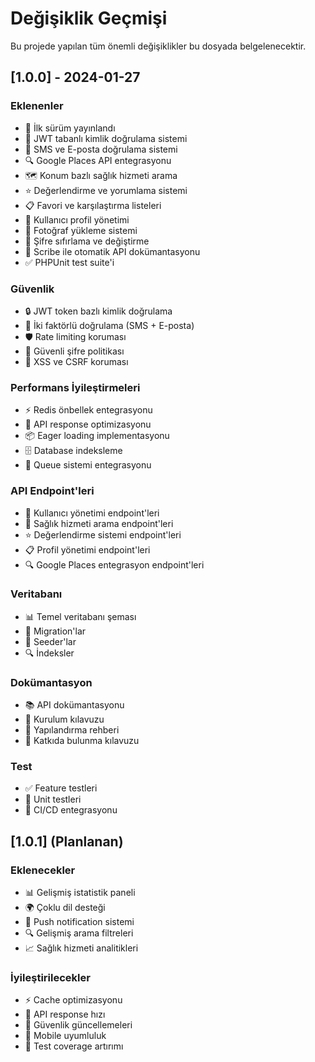 # Değişiklik Geçmişi

Bu projede yapılan tüm önemli değişiklikler bu dosyada belgelenecektir.

## [1.0.0] - 2024-01-27

### Eklenenler
- 🎉 İlk sürüm yayınlandı
- 🔐 JWT tabanlı kimlik doğrulama sistemi
- 📱 SMS ve E-posta doğrulama sistemi
- 🔍 Google Places API entegrasyonu
- 🗺️ Konum bazlı sağlık hizmeti arama
- ⭐ Değerlendirme ve yorumlama sistemi
- 📋 Favori ve karşılaştırma listeleri
- 👤 Kullanıcı profil yönetimi
- 📸 Fotoğraf yükleme sistemi
- 🔑 Şifre sıfırlama ve değiştirme
- 📝 Scribe ile otomatik API dokümantasyonu
- ✅ PHPUnit test suite'i

### Güvenlik
- 🔒 JWT token bazlı kimlik doğrulama
- 🔐 İki faktörlü doğrulama (SMS + E-posta)
- 🛡️ Rate limiting koruması
- 🔑 Güvenli şifre politikası
- 🚫 XSS ve CSRF koruması

### Performans İyileştirmeleri
- ⚡ Redis önbellek entegrasyonu
- 🚀 API response optimizasyonu
- 📦 Eager loading implementasyonu
- 🗄️ Database indeksleme
- 🔄 Queue sistemi entegrasyonu

### API Endpoint'leri
- 👤 Kullanıcı yönetimi endpoint'leri
- 🏥 Sağlık hizmeti arama endpoint'leri
- ⭐ Değerlendirme sistemi endpoint'leri
- 📋 Profil yönetimi endpoint'leri
- 🔍 Google Places entegrasyon endpoint'leri

### Veritabanı
- 📊 Temel veritabanı şeması
- 🔄 Migration'lar
- 🌱 Seeder'lar
- 🔍 İndeksler

### Dokümantasyon
- 📚 API dokümantasyonu
- 📖 Kurulum kılavuzu
- 🔧 Yapılandırma rehberi
- 📝 Katkıda bulunma kılavuzu

### Test
- ✅ Feature testleri
- 🧪 Unit testleri
- 🔄 CI/CD entegrasyonu

## [1.0.1] (Planlanan)

### Eklenecekler
- 📊 Gelişmiş istatistik paneli
- 🌍 Çoklu dil desteği
- 📱 Push notification sistemi
- 🔍 Gelişmiş arama filtreleri
- 📈 Sağlık hizmeti analitikleri

### İyileştirilecekler
- ⚡ Cache optimizasyonu
- 🚀 API response hızı
- 🔐 Güvenlik güncellemeleri
- 📱 Mobile uyumluluk
- 🧪 Test coverage artırımı 